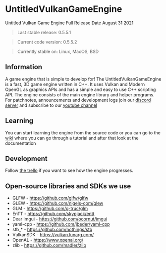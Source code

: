 # UntitledVulkanGameEngine
Untitled Vulkan Game Engine Full Release Date August 31 2021
> Last stable release: 0.5.5.1

> Current code version: 0.5.5.2

> Currently stable on: Linux, MacOS, BSD
## Information
A game engine that is simple to develop for! The UntitledVulkanGameEngine is a fast, 3D game engine written in C++. It uses Vulkan and Modern OpenGL as graphics APIs and has a simple and easy to use C++ scripting API. The engine consists of the main engine library and helper programs. For patchnotes, announcements and development logs join our [discord server](https://discord.gg/4TAwNSx) and subscribe to our [youtube channel](https://www.youtube.com/channel/UCWKEvueStyfeMGnkvVJuGxQ)
## Learning
You can start learning the engine from the source code or you can go to the [wiki](https://github.com/MadLadSquad/UntitledVulkanGameEngine/wiki) where you can go through a tutorial and after that look at the documentation
## Development
Follow [the trello](https://trello.com/b/0upjsxT0/untitledvukangameengine2) if you want to see how the engine progresses. 
## Open-source libraries and SDKs we use
-   GLFW - https://github.com/glfw/glfw
-   GLEW - https://github.com/nigels-com/glew
-   GLM - https://github.com/g-truc/glm
-   EnTT - https://github.com/skypjack/entt
-   Dear imgui - https://github.com/ocornut/imgui
-   yaml-cpp - https://github.com/jbeder/yaml-cpp
-   stb_* - https://github.com/nothings/stb
-   VulkanSDK - https://vulkan.lunarg.com/
-   OpenAL - https://www.openal.org/
-   zlib - https://github.com/madler/zlib
